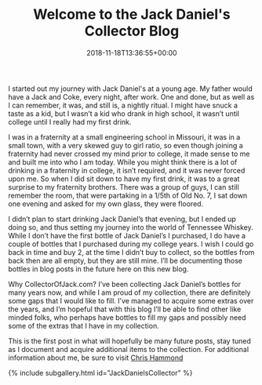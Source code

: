 ﻿---
layout: post
title: "Welcome to the Jack Daniel's Collector Blog"
description: Our origin story for collecting Jack Daniel's.
keywords: "jack, daniel's, jd, whiskey, collection, collector, glasses, bottles, value"
type: article
date: '2018-11-18T13:36:55+00:00'
permalink: JackDanielsCollector
image:
  feature: 1/post-bg1.jpg

gallery:
  JackDanielsCollector:
  - image_path: 1/CollectorOfJack-1.jpg
    image-caption: Jack Daniel's Holiday Select Box
    image-copyright: © CollectorOfJack.com
  - image_path: 1/CollectorOfJack-2.jpg
    image-caption: Jack Daniel's Holiday Select Barrel
    image-copyright: © CollectorOfJack.com

redirect_from: 
  - "about"
  - "About"
  - "about/"
  - "About/"

---

I started out my journey with Jack Daniel's at a young age. My father would have a Jack and Coke, every night, after work. One and done, but as well as I can remember, it was, and still is, a nightly ritual. I might have snuck a taste as a kid, but I wasn’t a kid who drank in high school, it wasn’t until college until I really had my first drink.

I was in a fraternity at a small engineering school in Missouri, it was in a small town, with a very skewed guy to girl ratio, so even though joining a fraternity had never crossed my mind prior to college, it made sense to me and built me into who I am today. While you might think there is a lot of drinking in a fraternity in college, it isn’t required, and it was never forced upon me. So when I did sit down to have my first drink, it was to a great surprise to my fraternity brothers. There was a group of guys, I can still remember the room, that were partaking in a 1/5th of Old No. 7, I sat down one evening and asked for my own glass, they were floored.

I didn’t plan to start drinking Jack Daniel’s that evening, but I ended up doing so, and thus setting my journey into the world of Tennessee Whiskey. While I don’t have the first bottle of Jack Daniel’s I purchased, I do have a couple of bottles that I purchased during my college years. I wish I could go back in time and buy 2, at the time I didn’t buy to collect, so the bottles from back then are all empty, but they are still mine. I’ll be documenting those bottles in blog posts in the future here on this new blog.

Why CollectorOfJack.com? I’ve been collecting Jack Daniel’s bottles for many years now, and while I am proud of my collection, there are definitely some gaps that I would like to fill. I’ve managed to acquire some extras over the years, and I’m hopeful that with this blog I’ll be able to find other like minded folks, who perhaps have bottles to fill my gaps and possibly need some of the extras that I have in my collection.

This is the first post in what will hopefully be many future posts, stay tuned as I document and acquire additional items to the collection. For additional information about me, be sure to visit [Chris Hammond](https://ChrisHammond.com)


{% include subgallery.html id="JackDanielsCollector" %}

